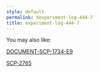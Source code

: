```yaml
---
style: default
permalink: Xexperiment-log-444-7
title: experiment-log-444-7
---
```

You may also like:

[DOCUMENT-SCP-1734-E9](http://scp-wiki.net/document-scp-1734-e9)

[SCP-2765](http://scp-wiki.net/scp-2765)
